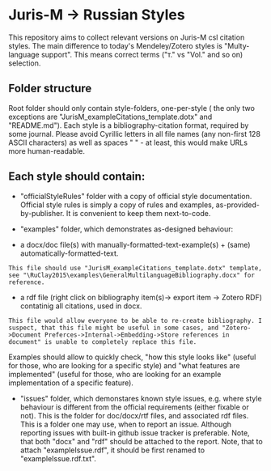 ﻿# Juris-M -> Russian Styles

This repository aims to collect relevant versions on Juris-M csl citation styles.
The main difference to today's Mendeley/Zotero styles is "Multy-language support".
This means correct terms ("т." vs "Vol." and so on) selection.


## Folder structure

Root folder should only contain style-folders, one-per-style 
( the only two exceptions are "JurisM_exampleCitations_template.dotx" and "README.md").
Each style is a bibliography-citation format, required by some journal.
Please avoid Cyrillic letters in all file names (any non-first 128 ASCII characters) as well as spaces " " - at least, this would make URLs more human-readable.

## Each style should contain:



*  "officialStyleRules" folder with a copy of official style documentation.
  Official style rules is simply a copy of rules and examples, as-provided-by-publisher. It is convenient to keep them next-to-code. 

*  "examples" folder, which demonstrates as-designed behaviour: 

  *  a docx/doc file(s) with manually-formatted-text-example(s) + (same) automatically-formatted-text.
    
    This file should use "JurisM_exampleCitations_template.dotx" template, see "\RuClay2015\examples\GeneralMultilanguageBibliography.docx" for reference.

  *  a rdf file (right click on bibliography item(s)-> export item -> Zotero RDF) contatinig all citations, used in docx.
  
    This file would allow everyone to be able to re-create bibliography. I suspect, that this file might be useful in some cases, and "Zotero->Document Preferces->Internal->Embedding->Store references in document" is unable to completely replace this file.

  Examples should allow to quickly check, "how this style looks like" (useful for those, who are looking for a specific style) and "what features are implemented" (useful for those, who are looking for an example implementation of a specific feature).

*  "issues" folder, which demonstares known style issues, e.g. where style behaviour is different 
   from the official requirements (either fixable or not). This is the folder for doc/docx/rtf files, and associated rdf files. This is a folder one may use, when to report an issue. 
   Although reporting issues with built-in github issue tracker is preferable. Note, that both "docx" and "rdf" should be attached to the report. Note, that to attach "exampleIssue.rdf", it should be first renamed to "exampleIssue.rdf.txt".
